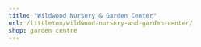 ```yaml
---
title: "Wildwood Nursery & Garden Center"
url: /littleton/wildwood-nursery-and-garden-center/
shop: garden centre
---
```

